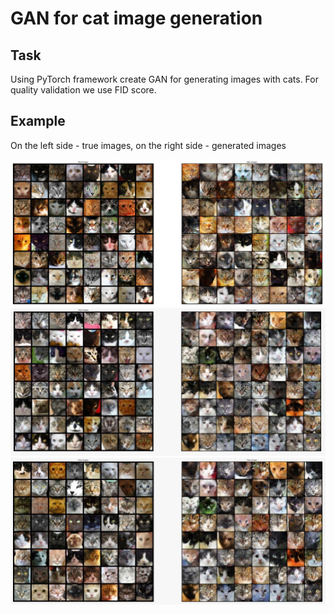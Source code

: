 # GAN for cat image generation

## Task

Using PyTorch framework create GAN for generating images with cats. For quality validation we use FID score.

## Example

On the left side - true images, on the right side - generated images

![alt](example/IMG_5.jpg)
![alt](example/IMG_2.jpg)
![alt](example/IMG_3.jpg)
